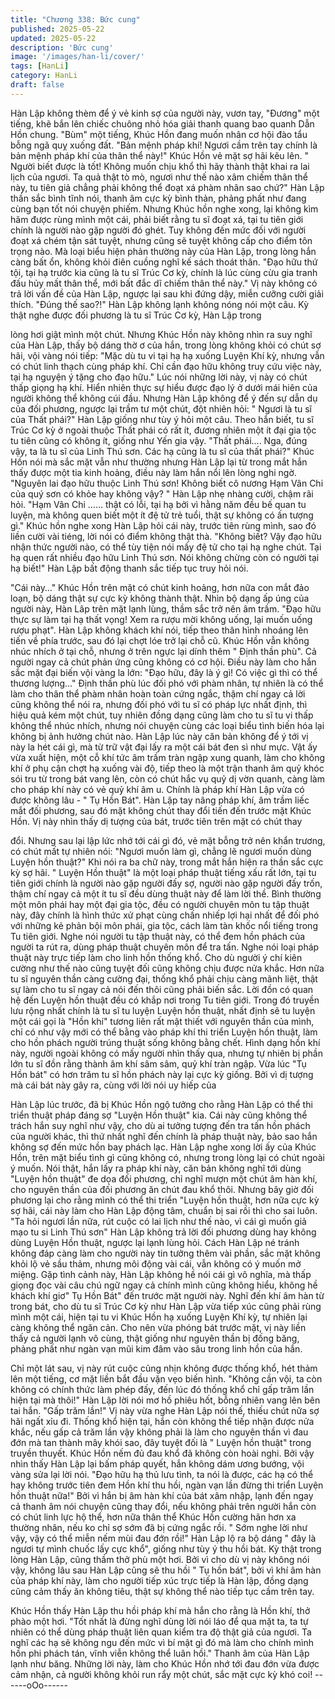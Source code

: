 ```yaml
---
title: "Chương 338: Bức cung"
published: 2025-05-22
updated: 2025-05-22
description: 'Bức cung'
image: '/images/han-li/cover/'
tags: [HanLi]
category: HanLi
draft: false
---
```


Hàn Lập không thèm để ý vẻ kinh sợ của người này, vươn tay,
"Đương" một tiếng, khẽ bắn lên chiếc chuông nhỏ hóa giải thanh
quang bao quanh Dẫn Hồn chung.
"Bùm" một tiếng, Khúc Hồn đang muốn nhân cơ hội đào tẩu bỗng
ngã quỵ xuống đất.
"Bản mệnh pháp khí! Ngươi cầm trên tay chính là bản mệnh pháp
khí của thân thể này!" Khúc Hồn vẻ mặt sợ hãi kêu lên.
" Người biết được là tốt! Không muốn chịu khổ thì hãy thành thật
khai ra lai lịch của ngươi. Ta quả thật tò mò, ngươi như thế nào
xâm chiếm thân thể này, tu tiên giả chẳng phải không thể đoạt xá
phàm nhân sao chứ?" Hàn Lập thần sắc bình tĩnh nói, thanh âm
cực kỳ bình thản, phảng phất như đang cùng bạn tốt nói chuyện
phiếm.
Nhưng Khúc hồn nghe xong, lại không kìm hãm được rùng mình
một cái, phải biết rằng tu sĩ đoạt xá, tại tu tiên giới chính là người
nào gặp người đó ghét. Tuy không đến mức đối với người đoạt xá
chém tận sát tuyệt, nhưng cũng sẽ tuyệt không cấp cho điểm tôn
trọng nào. Mà loại biểu hiện phản thường này của Hàn Lập, trong
lòng hắn càng bất ổn, không khỏi điên cuồng nghĩ kế sách thoát
thân.
"Đạo hữu thứ tội, tại hạ trước kia cũng là tu sĩ Trúc Cơ kỳ, chính là
lúc cùng cừu gia tranh đấu hủy mất thân thể, mới bất đắc dĩ chiếm
thân thể này." Vị này không có trả lời vấn đề của Hàn Lập, ngược
lại sau khi đứng dậy, miễn cưỡng cười giải thích.
"Đúng thế sao?!" Hàn Lập không lạnh không nóng nói một câu.
Kỳ thật nghe được đối phương là tu sĩ Trúc Cơ kỳ, Hàn Lập trong

lòng hơi giật mình một chút.
Nhưng Khúc Hồn này không nhìn ra suy nghĩ của Hàn Lập, thấy
bộ dáng thờ ơ của hắn, trong lòng không khỏi có chút sợ hãi, vội
vàng nói tiếp:
"Mặc dù tu vi tại hạ hạ xuống Luyện Khí kỳ, nhưng vẫn có chút
linh thạch cùng pháp khí. Chỉ cần đạo hữu không truy cứu việc
này, tại hạ nguyện ý tặng cho đạo hữu." Lúc nói những lời này, vị
này có chút thấp giọng hạ khí. Hiển nhiên thực sự hiểu được đạo
lý ở dưới mái hiên của người không thể không cúi đầu.
Nhưng Hàn Lập không để ý đến sự dẫn dụ của đối phương,
ngược lại trầm tư một chút, đột nhiên hỏi:
" Ngươi là tu sĩ của Thất phái?"
Hàn Lập giống như tùy ý hỏi một câu. Theo hắn biết, tu sĩ Trúc
Cơ kỳ ở ngoài thuộc Thất phái có rất ít, đương nhiên một ít đại gia
tộc tu tiên cũng có không ít, giống như Yến gia vậy.
"Thất phái…. Nga, đúng vậy, ta là tu sĩ của Linh Thú sơn. Các hạ
cũng là tu sĩ của thất phái?" Khúc Hồn nói mà sắc mặt vẫn như
thường nhưng Hàn Lập lại từ trong mắt hắn thấy được một tia
kinh hoảng, điều này làm hắn nổi lên lòng nghi ngờ.
"Nguyên lai đạo hữu thuộc Linh Thú sơn! Không biết cô nương
Hạm Vân Chi của quý sơn có khỏe hay không vậy? " Hàn Lập nhẹ
nhàng cười, chậm rãi hỏi.
"Hạm Vân Chi …… thật có lỗi, tại hạ bởi vì hằng năm đều bế
quan tu luyện, mà không quen biết một ít đệ tử trẻ tuổi, thật sự
không có ấn tượng gì." Khúc hồn nghe xong Hàn Lập hỏi cái này,
trước tiên rùng mình, sao đó liền cười vài tiéng, lời nói có điểm
không thật thà.
"Không biết? Vậy đạo hữu nhận thức người nào, có thể tùy tiện
nói mấy đệ tử cho tại hạ nghe chút. Tại hạ quen rất nhiều đạo hữu
Linh Thú sơn. Nói không chừng còn có người tại hạ biết!" Hàn Lập
bất động thanh sắc tiếp tục truy hỏi nói.

"Cái này…" Khúc Hồn trên mặt có chút kinh hoảng, hơn nữa con
mắt đảo loạn, bộ dáng thật sự cực kỳ không thành thật.
Nhìn bộ dạng ấp úng của người này, Hàn Lâp trên mặt lạnh lùng,
thầm sắc trở nên âm trầm.
"Đạo hữu thực sự làm tại hạ thất vọng! Xem ra rượu mời không
uống, lại muốn uống rượu phạt". Hàn Lập không khách khí nói,
tiếp theo thân hình nhoáng lên tiến về phía trước, sau đó lại chợt
lóe trở lại chỗ cũ.
Khúc Hồn vẫn không nhúc nhích ở tại chỗ, nhưng ở trên ngực lại
dính thêm " Định thần phù". Cả người ngay cả chút phản ứng
cũng không có cơ hội. Điều này làm cho hắn sắc mặt đại biến vội
vàng la lớn:
"Đạo hữu, đây là ý gì! Có việc gì thì có thể thương lượng…"
Định thần phù lúc đối phó với phàm nhân, tự nhiên là có thể làm
cho thân thể phàm nhân hoàn toàn cứng ngắc, thậm chí ngay cả
lời cũng không thể nói ra, nhưng đối phó với tu sĩ có pháp lực
nhất định, thì hiệu quả kém một chút, tuy nhiên đồng dạng cũng
làm cho tu sĩ tu vi thấp không thể nhúc nhích, nhưng nói chuyện
cùng các loại biểu tình biến hóa lại không bị ảnh hưởng chút nào.
Hàn Lập lúc này căn bản không để ý tới vị này la hét cái gì, mà từ
trữ vật đại lấy ra một cái bát đen sì như mực.
Vật ấy vừa xuất hiện, một cỗ khí tức âm trầm tràn ngập xung
quanh, làm cho không khí ở phụ cận chợt hạ xuống vài độ, tiếp
theo là một trận thanh âm quỷ khóc sói tru từ trong bát vang lên,
còn có chút hắc vụ quỷ dị vờn quanh, càng làm cho pháp khí này
có vẻ quỷ khí âm u. Chính là pháp khí Hàn Lập vừa có được
không lâu - " Tụ Hồn Bát".
Hàn Lập tay nâng pháp khí, âm trầm liếc mắt đối phương, sau đó
mặt không chút thay đổi tiến đến trước mặt Khúc Hồn.
Vị này nhìn thấy dị tượng của bát, trước tiên trên mặt có chút thay

đổi. Nhưng sau lại lập lức nhớ tới cái gì đó, vẻ mặt bỗng trở nên
khẩn trương, có chút mất tự nhiên nói:
"Ngươi muốn làm gì, chẳng lẽ ngươi muốn dùng Luyện hồn
thuật?"
Khi nói ra ba chữ này, trong mắt hắn hiện ra thần sắc cực kỳ sợ
hãi.
" Luyện Hồn thuật" là một loại pháp thuật tiếng xấu rất lớn, tại tu
tiên giới chính là người nào gặp người đấy sợ, người nào gặp
người đấy trốn, thậm chí ngay cả một ít tu sĩ đều dùng thuật này
để làm lời thề.
Bình thường một môn phái hay một đại gia tộc, đều có người
chuyên môn tu tập thuật này, đây chính là hình thức xử phạt cùng
chấn nhiếp lợi hại nhất để đối phó với những kẻ phản bội môn
phái, gia tộc, cách làm tàn khốc nổi tiếng trong Tu tiên giới.
Nghe nói người tu tập thuật này, có thể đem hồn phách của người
ta rút ra, dùng pháp thuật chuyên môn để tra tấn. Nghe nói loại
pháp thuật này trực tiếp làm cho linh hồn thống khổ. Cho dù
người ý chí kiên cường như thế nào cũng tuyệt đối cũng không
chịu được nửa khắc. Hơn nữa tu sĩ nguyên thần càng cường đại,
thống khổ phải chịu càng mãnh liệt, thật sự làm cho tu sĩ ngay cả
nói đến thôi cũng phải biến sắc.
Lời đồn có quan hệ đến Luyện hồn thuật đều có khắp nơi trong
Tu tiên giới. Trong đó truyền lưu rộng nhất chính là tu sĩ tu luyện
Luyện hồn thuật, nhất định sẽ tu luyện một cái gọi là "Hồn khí"
tương liên rất mật thiết với nguyên thần của mình, chỉ có như vậy
mới có thể bằng vào pháp khí thi triển Luyện hồn thuật, làm cho
hồn phách người trúng thuật sống không bằng chết.
Hình dạng hồn khí này, người ngoài không có mấy người nhìn
thấy qua, nhưng tự nhiên bị phần lớn tu sĩ đồn rằng thành âm khí
sâm sâm, quỷ khí tràn ngập. Vừa lúc "Tụ Hồn bát" có hơn trăm tu
sĩ hồn phách này lại cực kỳ giống.
Bởi vì dị tượng mà cái bát này gây ra, cùng với lời nói uy hiếp của

Hàn Lập lúc trước, đã bị Khúc Hồn ngộ tưởng cho rằng Hàn Lập
có thể thi triển thuật pháp đáng sợ "Luyện Hồn thuật" kia.
Cái này cũng không thể trách hắn suy nghĩ như vậy, cho dù ai
tưởng tượng đến tra tấn hồn phách của người khác, thì thứ nhất
nghĩ đến chính là pháp thuật này, bảo sao hắn không sợ đến mức
hồn bay phách lạc.
Hàn Lập nghe xong lời ấy của Khúc Hồn, trên mặt biểu tình gì
cũng không có, nhưng trong lòng lại có chút ngoài ý muốn.
Nói thật, hắn lấy ra pháp khí này, căn bản không nghĩ tới dùng
"Luyện hồn thuật" đe dọa đối phương, chỉ nghĩ mượn một chút
âm hàn khí, cho nguyên thần của đối phương ăn chút đau khổ
thôi. Nhưng bây giờ đối phương lại cho rằng mình có thể thi triển
"Luyện hồn thuật, hơn nữa cực kỳ sợ hãi, cái này làm cho Hàn
Lập động tâm, chuẩn bị sai rồi thì cho sai luôn.
"Ta hỏi ngươi lần nữa, rút cuộc có lai lịch như thế nào, vì cái gì
muốn giả mạo tu si Linh Thú sơn" Hàn Lập không trả lời đối
phương dùng hay không dùng Luyện Hồn thuật, ngược lại lạnh
lùng hỏi.
Cách Hàn Lập né tránh không đáp càng làm cho người này tin
tưởng thêm vài phần, sắc mặt không khỏi lộ vẻ sầu thảm, nhưng
môi động vài cái, vẫn không có ý muốn mở miệng.
Gặp tình cảnh này, Hàn Lập không hề nói cái gì vô nghĩa, mà
thấp giọng đọc vài câu chú ngữ ngay cả chính mình cũng không
hiểu, không hề khách khí giơ" Tụ Hồn Bát" đến trước mặt người
này.
Nghĩ đến khí âm hàn từ trong bát, cho dù tu sĩ Trúc Cơ kỳ như
Hàn Lập vừa tiếp xúc cũng phải rùng mình một cái, hiện tại tu vi
Khúc Hồn hạ xuống Luyện Khí kỳ, tự nhiên lại càng không thể
ngăn cản.
Cho nên vừa phóng bát trước mặt, vị này liền thấy cả người lạnh
vô cùng, thật giống như nguyên thần bị đống băng, phảng phất
như ngàn vạn mũi kim đâm vào sâu trong linh hồn của hắn.

Chỉ một lát sau, vị này rút cuộc cũng nhịn không được thống khổ,
hét thảm lên một tiếng, cơ mặt liền bắt đầu vặn vẹo biến hình.
"Không cần vội, ta còn không có chính thức làm phép đấy, đến lúc
đó thống khổ chỉ gấp trăm lần hiện tại mà thôi!" Hàn Lập lời nói
mơ hồ phiêu hốt, bỗng nhiên vang lên bên tai hắn.
"Gấp trăm lần!" Vị này vừa nghe Hàn Lập nói thế, thiếu chút nữa
sợ hãi ngất xỉu đi.
Thống khổ hiện tại, hắn còn không thể tiếp nhận được nửa khắc,
nếu gấp cả trăm lần vậy không phải là làm cho nguyên thần vì
đau đớn mà tan thành mây khói sao, đây tuyệt đối là " Luyện hồn
thuật" trong truyền thuyết.
Khúc Hồn nếm đủ đau khổ đã không còn hoài nghi. Bởi vậy nhìn
thấy Hàn Lập lại bấm pháp quyết, hắn không dám ương bướng,
vội vàng sửa lại lời nói.
"Đạo hữu hạ thủ lưu tình, ta nói là được, các hạ có thể hay không
trước tiên đem Hồn khí thu hồi, ngàn vạn lần đừng thi triển Luyện
hồn thuật nữa!"
Bởi vì hắn bị âm hàn khí của bát xâm nhập, lạnh đến ngay cả
thanh âm nói chuyện cũng thay đổi, nếu không phải trên người
hắn còn có chút linh lực hộ thể, hơn nữa thân thể Khúc Hồn
cường hãn hơn xa thường nhân, nếu ko chỉ sợ sớm đã bị cứng
ngắc rồi.
" Sớm nghe lời như vậy, vậy có thể miễn nếm mùi đau đớn rồi!"
Hàn Lập lộ ra bộ dáng " đây là ngươi tự mình chuốc lấy cực khổ",
giống như tùy ý thu hồi bát.
Kỳ thật trong lòng Hàn Lập, cũng thầm thở phù một hơi.
Bởi vì cho dù vị này không nói vậy, không lâu sau Hàn Lập cũng
sẽ thu hồi " Tụ hồn bát", bởi vì khí âm hàn của pháp khí này, làm
cho người tiếp xúc trực tiếp là Hàn lập, đồng dạng cũng cảm thấy
ăn không tiêu, thật sự không thể nào tiếp tục cầm trên tay.

Khúc Hồn thấy Hàn Lập thu hồi pháp khí mà hắn cho rằng là Hồn
khí, thở phào một hơi.
"Tốt nhất là đừng nghĩ dùng lời nói láo để qua mặt ta, ta tự nhiên
có thể dùng pháp thuật liên quan kiểm tra độ thật giả của ngươi.
Ta nghĩ các hạ sẽ không ngu đến mức vì bí mật gì đó mà làm cho
chính mình hồn phi phách tán, vĩnh viễn không thể luân hồi."
Thanh âm của Hàn Lập lạnh như băng.
Những lời này, làm cho Khúc Hồn nhớ tới đau đớn vừa được cảm
nhận, cả người không khỏi run rẩy một chút, sắc mặt cực kỳ khó
coi!
------oOo------

